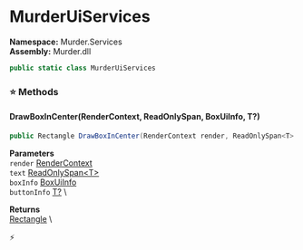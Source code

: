 # MurderUiServices

**Namespace:** Murder.Services \
**Assembly:** Murder.dll

```csharp
public static class MurderUiServices
```

### ⭐ Methods
#### DrawBoxInCenter(RenderContext, ReadOnlySpan<T>, BoxUiInfo, T?)
```csharp
public Rectangle DrawBoxInCenter(RenderContext render, ReadOnlySpan<T> text, BoxUiInfo boxInfo, T? buttonInfo)
```

**Parameters** \
`render` [RenderContext](../../Murder/Core/Graphics/RenderContext.html) \
`text` [ReadOnlySpan\<T\>](https://learn.microsoft.com/en-us/dotnet/api/System.ReadOnlySpan-1?view=net-7.0) \
`boxInfo` [BoxUiInfo](../../Murder/Services/BoxUiInfo.html) \
`buttonInfo` [T?](https://learn.microsoft.com/en-us/dotnet/api/System.Nullable-1?view=net-7.0) \

**Returns** \
[Rectangle](../../Murder/Core/Geometry/Rectangle.html) \



⚡